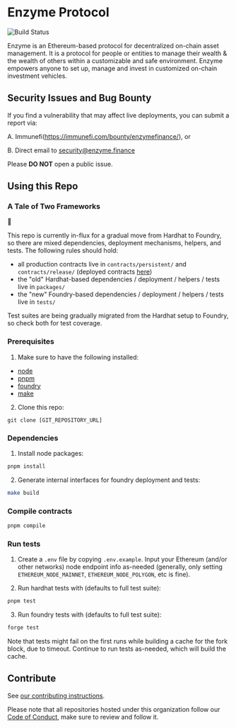 # Enzyme Protocol

![Build Status](../../workflows/CI/badge.svg)

Enzyme is an Ethereum-based protocol for decentralized on-chain asset management. It is a protocol for people or entities to manage their wealth & the wealth of others within a customizable and safe environment. Enzyme empowers anyone to set up, manage and invest in customized on-chain investment vehicles.

## Security Issues and Bug Bounty

If you find a vulnerability that may affect live deployments, you can submit a report via:

A. Immunefi(https://immunefi.com/bounty/enzymefinance/), or

B. Direct email to [security@enzyme.finance](mailto:security@enzyme.finance)

Please **DO NOT** open a public issue.

## Using this Repo

### A Tale of Two Frameworks

:construction:

This repo is currently in-flux for a gradual move from Hardhat to Foundry, so there are mixed dependencies, deployment mechanisms, helpers, and tests. The following rules should hold:

- all production contracts live in `contracts/persistent/` and `contracts/release/` (deployed contracts [here](https://docs.enzyme.finance/developers/contracts))
- the "old" Hardhat-based dependencies / deployment / helpers / tests live in `packages/`
- the "new" Foundry-based dependencies / deployment / helpers / tests live in `tests/`

Test suites are being gradually migrated from the Hardhat setup to Foundry, so check both for test coverage.

### Prerequisites

1. Make sure to have the following installed:

- [node](https://www.nodejs.org)
- [pnpm](https://pnpm.io)
- [foundry](https://github.com/foundry-rs/foundry)
- [make](https://www.gnu.org/software/make/)

2. Clone this repo:

```
git clone [GIT_REPOSITORY_URL]
```

### Dependencies

1. Install node packages:

```sh
pnpm install
```

2. Generate internal interfaces for foundry deployment and tests:

```sh
make build
```

### Compile contracts

```sh
pnpm compile
```

### Run tests

1. Create a `.env` file by copying `.env.example`. Input your Ethereum (and/or other networks) node endpoint info as-needed (generally, only setting `ETHEREUM_NODE_MAINNET`, `ETHEREUM_NODE_POLYGON`, etc is fine).

2. Run hardhat tests with (defaults to full test suite):

```sh
pnpm test
```

3. Run foundry tests with (defaults to full test suite):

```sh
forge test
```

Note that tests might fail on the first runs while building a cache for the fork block, due to timeout. Continue to run tests as-needed, which will build the cache.

## Contribute

See [our contributing instructions](CONTRIBUTING.md).

Please note that all repositories hosted under this organization follow our [Code of Conduct](CODE_OF_CONDUCT.md), make sure to review and follow it.
